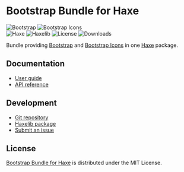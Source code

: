 # Bootstrap Bundle for Haxe
![Bootstrap](https://badgen.net/badge/bootstrap/v5.1.3/blue) ![Bootstrap Icons](https://badgen.net/badge/bootstrap-icons/v1.8.1/blue)  
![Haxe](https://badgen.net/badge/haxe/%3E%3D4.2.0/green) ![Haxelib](https://badgen.net/haxelib/v/bootstrap_bundle) ![License](https://badgen.net/haxelib/license/bootstrap_bundle) ![Downloads](https://badgen.net/haxelib/d/bootstrap_bundle)

Bundle providing [Bootstrap](https://getbootstrap.com) and [Bootstrap Icons](https://icons.getbootstrap.com)
in one [Haxe](https://haxe.org) package.

## Documentation
- [User guide](https://github.com/cedx/bootstrap.hx/wiki)
- [API reference](https://cedx.github.io/bootstrap.hx)

## Development
- [Git repository](https://github.com/cedx/bootstrap.hx)
- [Haxelib package](https://lib.haxe.org/p/bootstrap_bundle)
- [Submit an issue](https://github.com/cedx/bootstrap.hx/issues)

## License
[Bootstrap Bundle for Haxe](https://github.com/cedx/bootstrap.hx) is distributed under the MIT License.
